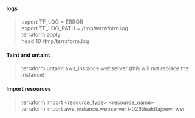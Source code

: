 

#### logs

> export TF_LOG = ERROR  
> export TF_LOG_PATH = /tmp/terraform.log  
> terraform apply  
> head 10 /tmp/terraform.log  

#### Taint and untaint
> terraform untaint aws_instance.webserver  (this will not replace the instance)  

#### Import resources

> terraform import <resource_type>.<resource_name> <attribute>  
> terraform import aws_instance.webserver   i-026dealdfajoewirwer  
> 
